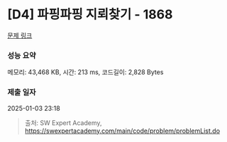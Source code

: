 # [D4] 파핑파핑 지뢰찾기 - 1868 

[문제 링크](https://swexpertacademy.com/main/code/problem/problemDetail.do?contestProbId=AV5LwsHaD1MDFAXc) 

### 성능 요약

메모리: 43,468 KB, 시간: 213 ms, 코드길이: 2,828 Bytes

### 제출 일자

2025-01-03 23:18



> 출처: SW Expert Academy, https://swexpertacademy.com/main/code/problem/problemList.do